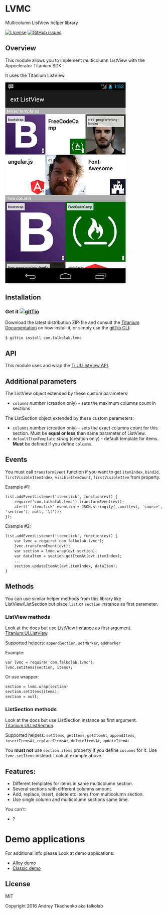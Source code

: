 # LVMC
Multicolumn ListView helper library

[![License](http://img.shields.io/badge/license-MIT-orange.svg)](http://mit-license.org)
[![GitHub issues](https://img.shields.io/github/issues/falkolab/LVMC.svg)](https://github.com/falkolab/LVMC/issues)

## Overview

This module allows you to implement multicolumn ListView with the Appcelerator Titanium SDK.

It uses the Titanium ListView.

![screenshot1](screenshot.png?raw=true "Example screenshot")

## Installation
### Get it [![gitTio](http://gitt.io/badge.png)](http://gitt.io/component/com.falkolab.lvmc)
Download the latest distribution ZIP-file and consult the [Titanium Documentation](http://docs.appcelerator.com/titanium/latest/#!/guide/Using_a_Module) on how install it, or simply use the [gitTio CLI](http://gitt.io/cli):

`$ gittio install com.falkolab.lvmc`

## API

This module uses and wrap the [Ti.UI.ListView API](http://docs.appcelerator.com/titanium/3.0/#!/api/Titanium.UI.ListView).

## Additional parameters

The ListView object extended by these custom parameters:

* `columns` _number_ (creation only) - sets the maximum columns count in sections

The ListSection object extended by these custom parameters:
* `columns` _number_ (creation only) - sets the exact columns count for this section. Must be **equal or less** than same parameter of ListView.
* `defaultItemTemplate` _string_ (creation only) - default template for items. **Must** be defined if you define `columns`.

## Events

You must call `transformEvent` function if you want to get `itemIndex`, `bindId`, `firstVisibleItemIndex`, `visibleItemCount`, `firstVisibleItem` from property.

Example #1:

    list.addEventListener('itemclick', function(evt) {
        require('com.falkolab.lvmc').transformEvent(evt);
        alert('`itemclick` event:\n'+ JSON.stringify(_.omit(evt, 'source', 'section'), null, '\t'));
    });
    
Example #2:

    list.addEventListener('itemclick', function(evt) {
	    var lvmc = require('com.falkolab.lvmc');
	    lvmc.transformEvent(evt);
	    var section = lvmc.wrap(evt.section);
	    var dataItem = section.getItemAt(evt.itemIndex);
	    ...
    	section.updateItemAt(evt.itemIndex, dataItem);
    }

## Methods

You can use similar helper methods from this library like ListView/ListSection but place `list` or `section` instance as first parameter.

### ListView methods

Look at the docs but use ListView instance as first argument.
[Titanium.UI.ListView](http://docs.appcelerator.com/platform/latest/#!/api/Titanium.UI.ListView).

Supported helpers: `appendSection`, `setMarker`, `addMarker`

Example:

    var lvmc = require('com.falkolab.lvmc');
    lvmc.setItems(section, items);

Or use wrapper:

    section = lvmc.wrap(section)
    section.setItems(items);
    section = null;

### ListSection methods

Look at the docs but use ListSection instance as first argument.
[Titanium.UI.ListSection](http://docs.appcelerator.com/platform/latest/#!/api/Titanium.UI.ListSection).

Supported helpers: `setItems`, `getItems`, `getItemAt`, `appendItems`, `insertItemsAt`, `replaceItemsAt`, `deleteItemsAt`, `updateItemAt`

You **must not** use `section.items` property if you define `columns` for it. Use `lvmc.setItems` instead. Look at example above.

## Features:

* Different templates for items in same multicolumn section.
* Several sections with different columns amount.
* Add, replace, insert, delete etc items from multicolumn section.
* Use single column and multicolumn sections same time.

You can't:
* ?

# Demo applications

For additional info please Look at demo applications:

* [Alloy demo](https://github.com/falkolab/LVMC-Demo-Alloy-App)
* [Classic demo](https://github.com/falkolab/LVMC-Demo-Classic-App)

## License

MIT

Copyright 2016 Andrey Tkachenko aka falkolab
